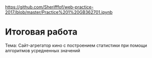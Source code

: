 https://github.com/Sherifffof/web-practice-2017/blob/master/Practice%201%20GB362701.ipynb

# Итоговая работа

Тема: Сайт-агрегатор кино с построением статистики при помощи алгоритмов усредненных значений
